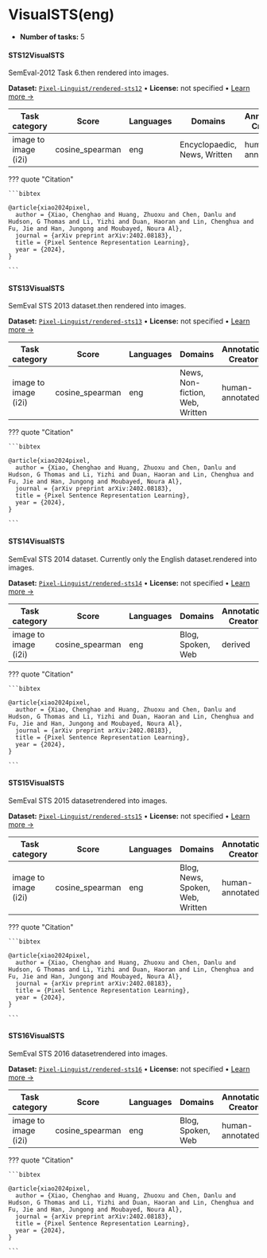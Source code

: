 
# VisualSTS(eng)

<!-- This document is auto-generated. Changes will be overwritten. Please change the generating script. -->

- **Number of tasks:** 5

#### STS12VisualSTS

SemEval-2012 Task 6.then rendered into images.

**Dataset:** [`Pixel-Linguist/rendered-sts12`](https://huggingface.co/datasets/Pixel-Linguist/rendered-sts12) • **License:** not specified • [Learn more →](https://arxiv.org/abs/2402.08183/)

| Task category | Score | Languages | Domains | Annotations Creators | Sample Creation |
|-------|-------|-------|-------|-------|-------|
| image to image (i2i) | cosine_spearman | eng | Encyclopaedic, News, Written | human-annotated | rendered |



??? quote "Citation"

    
    ```bibtex
    
    @article{xiao2024pixel,
      author = {Xiao, Chenghao and Huang, Zhuoxu and Chen, Danlu and Hudson, G Thomas and Li, Yizhi and Duan, Haoran and Lin, Chenghua and Fu, Jie and Han, Jungong and Moubayed, Noura Al},
      journal = {arXiv preprint arXiv:2402.08183},
      title = {Pixel Sentence Representation Learning},
      year = {2024},
    }
    
    ```
    



#### STS13VisualSTS

SemEval STS 2013 dataset.then rendered into images.

**Dataset:** [`Pixel-Linguist/rendered-sts13`](https://huggingface.co/datasets/Pixel-Linguist/rendered-sts13) • **License:** not specified • [Learn more →](https://arxiv.org/abs/2402.08183/)

| Task category | Score | Languages | Domains | Annotations Creators | Sample Creation |
|-------|-------|-------|-------|-------|-------|
| image to image (i2i) | cosine_spearman | eng | News, Non-fiction, Web, Written | human-annotated | rendered |



??? quote "Citation"

    
    ```bibtex
    
    @article{xiao2024pixel,
      author = {Xiao, Chenghao and Huang, Zhuoxu and Chen, Danlu and Hudson, G Thomas and Li, Yizhi and Duan, Haoran and Lin, Chenghua and Fu, Jie and Han, Jungong and Moubayed, Noura Al},
      journal = {arXiv preprint arXiv:2402.08183},
      title = {Pixel Sentence Representation Learning},
      year = {2024},
    }
    
    ```
    



#### STS14VisualSTS

SemEval STS 2014 dataset. Currently only the English dataset.rendered into images.

**Dataset:** [`Pixel-Linguist/rendered-sts14`](https://huggingface.co/datasets/Pixel-Linguist/rendered-sts14) • **License:** not specified • [Learn more →](https://arxiv.org/abs/2402.08183/)

| Task category | Score | Languages | Domains | Annotations Creators | Sample Creation |
|-------|-------|-------|-------|-------|-------|
| image to image (i2i) | cosine_spearman | eng | Blog, Spoken, Web | derived | rendered |



??? quote "Citation"

    
    ```bibtex
    
    @article{xiao2024pixel,
      author = {Xiao, Chenghao and Huang, Zhuoxu and Chen, Danlu and Hudson, G Thomas and Li, Yizhi and Duan, Haoran and Lin, Chenghua and Fu, Jie and Han, Jungong and Moubayed, Noura Al},
      journal = {arXiv preprint arXiv:2402.08183},
      title = {Pixel Sentence Representation Learning},
      year = {2024},
    }
    
    ```
    



#### STS15VisualSTS

SemEval STS 2015 datasetrendered into images.

**Dataset:** [`Pixel-Linguist/rendered-sts15`](https://huggingface.co/datasets/Pixel-Linguist/rendered-sts15) • **License:** not specified • [Learn more →](https://arxiv.org/abs/2402.08183/)

| Task category | Score | Languages | Domains | Annotations Creators | Sample Creation |
|-------|-------|-------|-------|-------|-------|
| image to image (i2i) | cosine_spearman | eng | Blog, News, Spoken, Web, Written | human-annotated | rendered |



??? quote "Citation"

    
    ```bibtex
    
    @article{xiao2024pixel,
      author = {Xiao, Chenghao and Huang, Zhuoxu and Chen, Danlu and Hudson, G Thomas and Li, Yizhi and Duan, Haoran and Lin, Chenghua and Fu, Jie and Han, Jungong and Moubayed, Noura Al},
      journal = {arXiv preprint arXiv:2402.08183},
      title = {Pixel Sentence Representation Learning},
      year = {2024},
    }
    
    ```
    



#### STS16VisualSTS

SemEval STS 2016 datasetrendered into images.

**Dataset:** [`Pixel-Linguist/rendered-sts16`](https://huggingface.co/datasets/Pixel-Linguist/rendered-sts16) • **License:** not specified • [Learn more →](https://arxiv.org/abs/2402.08183/)

| Task category | Score | Languages | Domains | Annotations Creators | Sample Creation |
|-------|-------|-------|-------|-------|-------|
| image to image (i2i) | cosine_spearman | eng | Blog, Spoken, Web | human-annotated | rendered |



??? quote "Citation"

    
    ```bibtex
    
    @article{xiao2024pixel,
      author = {Xiao, Chenghao and Huang, Zhuoxu and Chen, Danlu and Hudson, G Thomas and Li, Yizhi and Duan, Haoran and Lin, Chenghua and Fu, Jie and Han, Jungong and Moubayed, Noura Al},
      journal = {arXiv preprint arXiv:2402.08183},
      title = {Pixel Sentence Representation Learning},
      year = {2024},
    }
    
    ```
